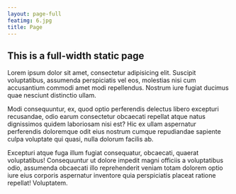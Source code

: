 ```yaml
---
layout: page-full
featimg: 6.jpg
title: Page
---
```

## This is a full-width static page

Lorem ipsum dolor sit amet, consectetur adipisicing elit. Suscipit voluptatibus, assumenda perspiciatis vel eos, molestias nisi cum accusantium commodi amet modi repellendus. Nostrum iure fugiat ducimus quae nesciunt distinctio ullam.

Modi consequuntur, ex, quod optio perferendis delectus libero excepturi recusandae, odio earum consectetur obcaecati repellat atque natus dignissimos quidem laboriosam nisi est? Hic ex ullam aspernatur perferendis doloremque odit eius nostrum cumque repudiandae sapiente culpa voluptate qui quasi, nulla dolorum facilis ab.

Excepturi atque fuga illum fugiat consequatur, obcaecati, quaerat voluptatibus! Consequuntur ut dolore impedit magni officiis a voluptatibus odio, assumenda obcaecati illo reprehenderit veniam totam dolorem optio iure eius corporis aspernatur inventore quia perspiciatis placeat ratione repellat! Voluptatem.


<!-- <form action="/search.html" method="get">
  <label for="search-box">Search</label>
  <input type="text" id="search-box" name="query">
  <input type="submit" value="search">
</form>

<ul id="search-results"></ul>

<script>
  window.store = {
    {% for post in site.posts %}
      "{{ post.url | slugify }}": {
        "title": "{{ post.title | xml_escape }}",
        "author": "{{ post.author | xml_escape }}",
        "category": "{{ post.category | xml_escape }}",
        "content": {{ post.content | strip_html | strip_newlines | jsonify }},
        "url": "{{ post.url | xml_escape }}"
      }
      {% unless forloop.last %},{% endunless %}
    {% endfor %}
  };
</script>
<script src="/js/lunr.min.js"></script>
<script src="/js/search.js"></script> -->
